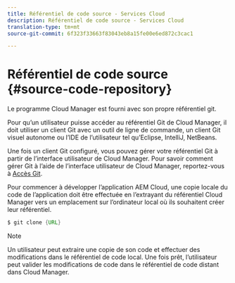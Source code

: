 ```yaml
---
title: Référentiel de code source - Services Cloud
description: Référentiel de code source - Services Cloud
translation-type: tm+mt
source-git-commit: 6f323f33663f83043eb8a15fe00e6ed872c3cac1

---
```



# Référentiel de code source {#source-code-repository}

Le programme Cloud Manager est fourni avec son propre référentiel git.

Pour qu’un utilisateur puisse accéder au référentiel Git de Cloud Manager, il doit utiliser un client Git avec un outil de ligne de commande, un client Git visuel autonome ou l’IDE de l’utilisateur tel qu’Eclipse, IntelliJ, NetBeans.

Une fois un client Git configuré, vous pouvez gérer votre référentiel Git à partir de l’interface utilisateur de Cloud Manager. Pour savoir comment gérer Git à l’aide de l’interface utilisateur de Cloud Manager, reportez-vous à [Accès Git](/help/implementing/cloud-manager/accessing-git.md).

Pour commencer à développer l’application AEM Cloud, une copie locale du code de l’application doit être effectuée en l’extrayant du référentiel Cloud Manager vers un emplacement sur l’ordinateur local où ils souhaitent créer leur référentiel.

```java
$ git clone {URL}
```

> [!NOTE]
> Un utilisateur peut extraire une copie de son code et effectuer des modifications dans le référentiel de code local. Une fois prêt, l’utilisateur peut valider les modifications de code dans le référentiel de code distant dans Cloud Manager.
